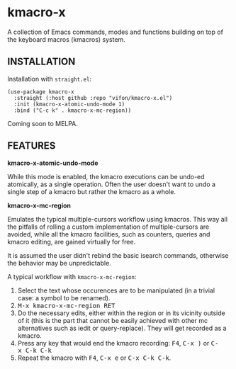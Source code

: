 kmacro-x
========

A collection of Emacs commands, modes and functions building on top of
the keyboard macros (kmacros) system.

INSTALLATION
------------

Installation with `straight.el`:

```elisp
(use-package kmacro-x
  :straight (:host github :repo "vifon/kmacro-x.el")
  :init (kmacro-x-atomic-undo-mode 1)
  :bind ("C-c k" . kmacro-x-mc-region))
```

Coming soon to MELPA.

FEATURES
--------

**kmacro-x-atomic-undo-mode**

While this mode is enabled, the kmacro executions can be undo-ed
atomically, as a single operation.  Often the user doesn't want to
undo a single step of a kmacro but rather the kmacro as a whole.

**kmacro-x-mc-region**

Emulates the typical multiple-cursors workflow using kmacros.
This way all the pitfalls of rolling a custom implementation of
multiple-cursors are avoided, while all the kmacro facilities, such as
counters, queries and kmacro editing, are gained virtually for free.

It is assumed the user didn't rebind the basic isearch commands,
otherwise the behavior may be unpredictable.

A typical workflow with `kmacro-x-mc-region`:

1. Select the text whose occurences are to be manipulated (in
   a trivial case: a symbol to be renamed).
2. <kbd>M-x kmacro-x-mc-region RET</kbd>
3. Do the necessary edits, either within the region or in its vicinity
   outside of it (this is the part that cannot be easily achieved with
   other mc alternatives such as iedit or query-replace).  They will
   get recorded as a kmacro.
4. Press any key that would end the kmacro recording:
   <kbd>F4</kbd>, <kbd>C-x )</kbd> or <kbd>C-x C-k C-k</kbd>
5. Repeat the kmacro with <kbd>F4</kbd>, <kbd>C-x e</kbd> or
   <kbd>C-x C-k C-k</kbd>.
